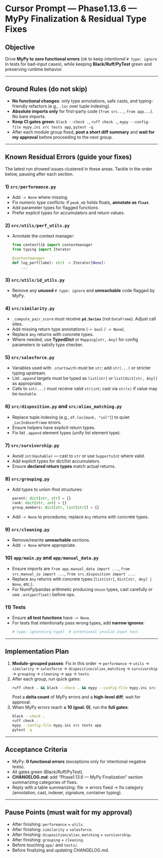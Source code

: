 
# Cursor Prompt — Phase1.13.6 — MyPy Finalization & Residual Type Fixes

## Objective
Drive **MyPy to zero functional errors** (ok to keep *intentional* `# type: ignore` in tests for bad-input cases), while keeping **Black/Ruff/PyTest** green and preserving runtime behavior.

---

## Ground Rules (do not skip)
- **No functional changes**: only type annotations, safe casts, and typing-friendly refactors (e.g., `.loc` over tuple indexing).
- **Absolute imports only** for first-party code (`from src...`, `from app...`). No bare imports.
- **Keep CI gates green**: `black --check .`, `ruff check .`, `mypy --config-file mypy.ini src tests app`, `pytest -q`.
- After each module group fixed, **post a short diff summary** and **wait for my approval** before proceeding to the next group.

---

## Known Residual Errors (guide your fixes)
The latest run showed issues clustered in these areas. Tackle in the order below, pausing after each section.

### 1) `src/performance.py`
- Add `-> None` where missing.
- Fix numeric type conflicts: if `peak_mb` holds floats, **annotate as `float`**.
- Add parameter types for flagged functions.
- Prefer explicit types for accumulators and return values.

### 2) `src/utils/perf_utils.py`
- Annotate the context manager:
  ```py
  from contextlib import contextmanager
  from typing import Iterator

  @contextmanager
  def log_perf(label: str) -> Iterator[None]:
      ...
  ```

### 3) `src/utils/id_utils.py`
- Remove any **unused** `# type: ignore` and **unreachable** code flagged by MyPy.

### 4) `src/similarity.py`
- `_compute_pair_score` must receive **`pd.Series`** (not `DataFrame`). Adjust call sites.
- Add missing return type annotations (`-> bool` / `-> None`).
- Replace `Any` returns with concrete types.
- Where needed, use **TypedDict** or `Mapping[str, Any]` for config parameters to satisfy type checker.

### 5) `src/salesforce.py`
- Variables used with `.startswith` must be `str`; add `str(...)` or stricter typing upstream.
- List `.append` targets must be typed as `list[str]` or `list[dict[str, Any]]` as appropriate.
- Calls to `int(...)` must receive valid `str|int`; cast via `str(x)` if value may be `Hashable`.

### 6) `src/disposition.py` and `src/alias_matching.py`
- Replace tuple indexing (e.g., `df.loc[mask, "col"]`) to quiet `_LocIndexerFrame` errors.
- Ensure helpers have explicit return types.
- Fix list `.append` element types (unify list element type).

### 7) `src/survivorship.py`
- Avoid `int(Hashable)` — cast to `str` or use `SupportsInt` where valid.
- Add explicit types for dict/list accumulators.
- Ensure **declared return types** match actual returns.

### 8) `src/grouping.py`
- Add types to union-find structures:
  ```py
  parent: dict[str, str] = {}
  rank: dict[str, int] = {}
  group_members: dict[str, list[str]] = {}
  ```
- Add `-> None` to procedures; replace `Any` returns with concrete types.

### 9) `src/cleaning.py`
- Remove/rewrite **unreachable** sections.
- Add `-> None` where appropriate.

### 10) `app/main.py` and `app/manual_data.py`
- Ensure imports are `from app.manual_data import ...`, `from src.manual_io import ...`, `from src.disposition import ...`.
- Replace `Any` returns with concrete types (`list[str]`, `dict[str, Any] | None`, etc.).
- For NumPy/pandas arithmetic producing `Union` types, cast carefully or use `.astype(float)` before ops.

### 11) Tests
- Ensure **all test functions** have `-> None`.
- For tests that intentionally pass wrong types, add **narrow ignores**:
  ```py
  # type: ignore[arg-type]  # intentional invalid input test
  ```

---

## Implementation Plan
1. **Module-grouped passes**: Fix in this order → `performance` → `utils` → `similarity` → `salesforce` → `disposition/alias_matching` → `survivorship` → `grouping` → `cleaning` → `app` → `tests`.
2. After each group, run quick gates:
   ```bash
   ruff check . && black --check . && mypy --config-file mypy.ini src tests app
   ```
   Post a **delta count** of MyPy errors and a **high-level diff**; wait for approval.
3. When MyPy errors reach **≤ 10 (goal: 0)**, run the **full gates**:
   ```bash
   black --check .
   ruff check .
   mypy --config-file mypy.ini src tests app
   pytest -q
   ```

---

## Acceptance Criteria
- MyPy: **0 functional errors** (exceptions only for intentional negative tests).
- All gates green (Black/Ruff/PyTest).
- **CHANGELOG.md**: add “Phase1.13.6 — MyPy Finalization” section summarizing categories of fixes.
- Reply with a table summarizing: file → errors fixed → fix category (annotation, cast, indexer, signature, container typing).

---

## Pause Points (must wait for my approval)
- After finishing: `performance` + `utils`.
- After finishing: `similarity` + `salesforce`.
- After finishing: `disposition/alias_matching` + `survivorship`.
- After finishing: `grouping` + `cleaning`.
- Before touching `app/` and `tests/`.
- Before finalizing and updating CHANGELOG.md.

